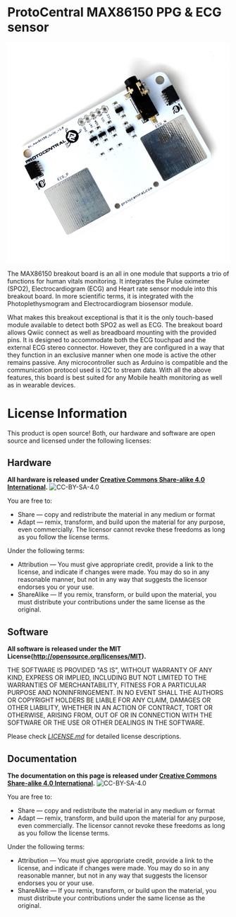 ProtoCentral MAX86150 PPG & ECG sensor
======================================

![*ProtoCentral MAX86150 PPG & ECG sensor breakout*](res/max86150_cover.jpg)

The MAX86150 breakout board is an all in one module that supports a trio of functions for human vitals monitoring. It integrates the Pulse oximeter (SPO2), Electrocardiogram (ECG) and Heart rate sensor module into this breakout board. In more scientific terms, it is integrated with the Photoplethysmogram and Electrocardiogram biosensor module.

What makes this breakout exceptional is that it is the only touch-based module available to detect both SPO2 as well as ECG. The breakout board allows Qwiic connect as well as breadboard mounting with the provided pins. It is designed to accommodate both the ECG touchpad and the external ECG stereo connector. However, they are configured in a way that they function in an exclusive manner when one mode is active the other remains passive. Any microcontroller such as Arduino is compatible and the communication protocol used is I2C to stream data. With all the above features, this board is best suited for any Mobile health monitoring as well as in wearable devices.


# License Information

This product is open source! Both, our hardware and software are open source and licensed under the following licenses:

## Hardware

**All hardware is released under [Creative Commons Share-alike 4.0 International](http://creativecommons.org/licenses/by-sa/4.0/).**
![CC-BY-SA-4.0](https://i.creativecommons.org/l/by-sa/4.0/88x31.png)

You are free to:

* Share — copy and redistribute the material in any medium or format
* Adapt — remix, transform, and build upon the material for any purpose, even commercially.
The licensor cannot revoke these freedoms as long as you follow the license terms.

Under the following terms:

* Attribution — You must give appropriate credit, provide a link to the license, and indicate if changes were made. You may do so in any reasonable manner, but not in any way that suggests the licensor endorses you or your use.
* ShareAlike — If you remix, transform, or build upon the material, you must distribute your contributions under the same license as the original.

## Software 

**All software is released under the MIT License(http://opensource.org/licenses/MIT).**

THE SOFTWARE IS PROVIDED "AS IS", WITHOUT WARRANTY OF ANY KIND, EXPRESS OR IMPLIED, INCLUDING BUT NOT LIMITED TO THE WARRANTIES OF MERCHANTABILITY, FITNESS FOR A PARTICULAR PURPOSE AND NONINFRINGEMENT. IN NO EVENT SHALL THE AUTHORS OR COPYRIGHT HOLDERS BE LIABLE FOR ANY CLAIM, DAMAGES OR OTHER LIABILITY, WHETHER IN AN ACTION OF CONTRACT, TORT OR OTHERWISE, ARISING FROM, OUT OF OR IN CONNECTION WITH THE SOFTWARE OR THE USE OR OTHER DEALINGS IN THE SOFTWARE.

Please check [*LICENSE.md*](LICENSE.md) for detailed license descriptions.

## Documentation

**The documentation on this page is released under [Creative Commons Share-alike 4.0 International](http://creativecommons.org/licenses/by-sa/4.0/).**
![CC-BY-SA-4.0](https://i.creativecommons.org/l/by-sa/4.0/88x31.png)

You are free to:

* Share — copy and redistribute the material in any medium or format
* Adapt — remix, transform, and build upon the material for any purpose, even commercially.
The licensor cannot revoke these freedoms as long as you follow the license terms.

Under the following terms:

* Attribution — You must give appropriate credit, provide a link to the license, and indicate if changes were made. You may do so in any reasonable manner, but not in any way that suggests the licensor endorses you or your use.
* ShareAlike — If you remix, transform, or build upon the material, you must distribute your contributions under the same license as the original.
